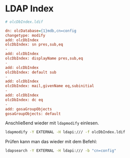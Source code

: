# LDAP Index

```ini
# olcDbIndex.ldif

dn: olcDatabase={1}mdb,cn=config
changetype: modify
add: olcDbIndex
olcDbIndex: sn pres,sub,eq
-
add: olcDbIndex
olcDbIndex: displayName pres,sub,eq
-
add: olcDbIndex
olcDbIndex: default sub
-
add: olcDbIndex
olcDbIndex: mail,givenName eq,subinitial
-
add: olcDbIndex
olcDbIndex: dc eq
-
add: gosaGroupObjects
gosaGroupObjects: default
```

Anschließend wieder mit `ldapmodify` einlesen.

```bash
ldapmodify -Y EXTERNAL -H ldapi:/// -f olcDbIndex.ldif
```

Prüfen kann man das wieder mit dem Befehl:

```bash
ldapsearch -Y EXTERNAL -H ldapi:/// -b "cn=config"
```
